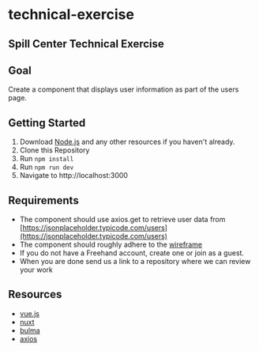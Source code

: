 # technical-exercise
## Spill Center Technical Exercise

## Goal

Create a component that displays user information as part of the users page.

## Getting Started

1. Download [Node.js](https://nodejs.org/en/) and any other resources if you haven't already.
2. Clone this Repository
2. Run `npm install`
3. Run `npm run dev`
4. Navigate to http://localhost:3000

## Requirements

*	The component should use axios.get to retrieve user data from [https://jsonplaceholder.typicode.com/users](https://jsonplaceholder.typicode.com/users)
*	The component should roughly adhere to the [wireframe](https://projects.invisionapp.com/freehand/document/2clpV32jw) 
* If you do not have a Freehand account, create one or join as a guest.
* When you are done send us a link to a repository where we can review your work

## Resources

* [vue.js](https://vuejs.org)
* [nuxt](https://nuxtjs.org)
* [bulma](https://bulma.io/)
* [axios](https://github.com/axios/axios)
